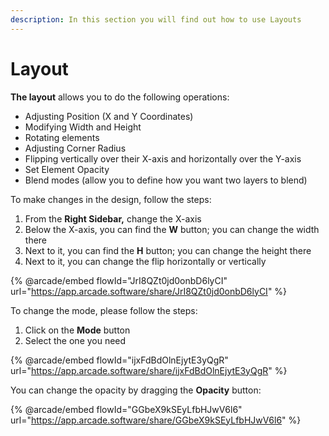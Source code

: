 ```yaml
---
description: In this section you will find out how to use Layouts
---
```


# Layout

**The layout** allows you to do the following operations:

* Adjusting Position (X and Y Coordinates)
* Modifying Width and Height
* Rotating elements
* Adjusting Corner Radius
* Flipping vertically over their X-axis and horizontally over the Y-axis
* Set Element Opacity
* Blend modes (allow you to define how you want two layers to blend)

To make changes in the design, follow the steps:

1. From the **Right Sidebar,** change the X-axis
2. Below the X-axis, you can find the **W** button; you can change the width there
3. Next to it, you can find the **H** button; you can change the height there
4. Next to it, you can change the flip horizontally or vertically&#x20;

{% @arcade/embed flowId="JrI8QZt0jd0onbD6lyCI" url="https://app.arcade.software/share/JrI8QZt0jd0onbD6lyCI" %}

To change the mode, please follow the steps:

1. Click on the **Mode** button
2. Select the one you need

{% @arcade/embed flowId="ijxFdBdOlnEjytE3yQgR" url="https://app.arcade.software/share/ijxFdBdOlnEjytE3yQgR" %}

You can change the opacity by dragging the **Opacity** button:

{% @arcade/embed flowId="GGbeX9kSEyLfbHJwV6l6" url="https://app.arcade.software/share/GGbeX9kSEyLfbHJwV6l6" %}
